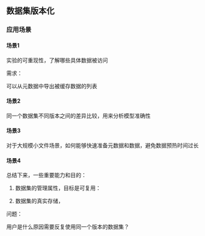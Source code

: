 ## 数据集版本化


### 应用场景


#### 场景1

实验的可重现性，了解哪些具体数据被访问


需求：

可以从元数据中导出被缓存数据的列表


#### 场景2


同一个数据集不同版本之间的差异比较，用来分析模型准确性


#### 场景3

对于大规模小文件场景，如何能够快速准备元数据和数据，避免数据预热时间过长


#### 场景4




总结下来，一些重要能力和目的：


1. 数据集的管理属性，目标是可复用：

1. 数据集的真实存储，



问题：

用户是什么原因需要反复使用同一个版本的数据集？


